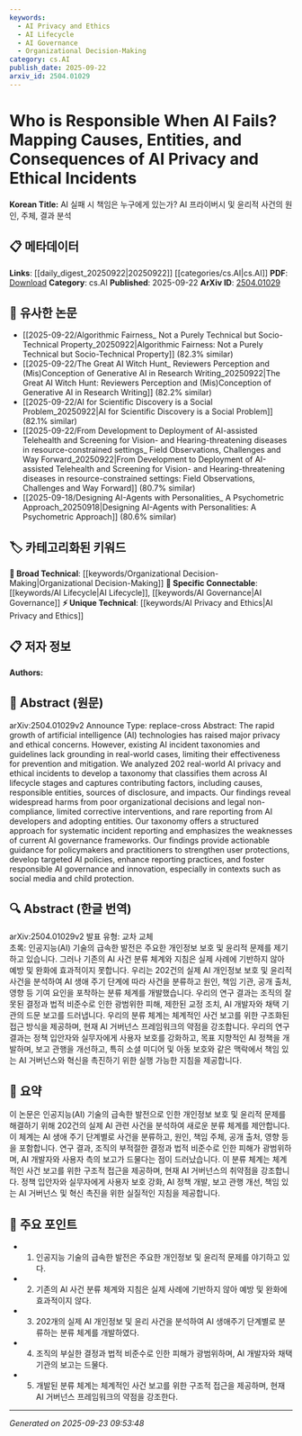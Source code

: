 ```yaml
---
keywords:
  - AI Privacy and Ethics
  - AI Lifecycle
  - AI Governance
  - Organizational Decision-Making
category: cs.AI
publish_date: 2025-09-22
arxiv_id: 2504.01029
---
```


<!-- KEYWORD_LINKING_METADATA:
{
  "processed_timestamp": "2025-09-23T09:53:48.030857",
  "vocabulary_version": "1.0",
  "selected_keywords": [
    "AI Privacy and Ethics",
    "AI Lifecycle",
    "AI Governance",
    "Organizational Decision-Making"
  ],
  "rejected_keywords": [],
  "similarity_scores": {
    "AI Privacy and Ethics": 0.85,
    "AI Lifecycle": 0.82,
    "AI Governance": 0.88,
    "Organizational Decision-Making": 0.7
  },
  "extraction_method": "AI_prompt_based",
  "budget_applied": true,
  "candidates_json": {
    "candidates": [
      {
        "surface": "AI privacy and ethical incidents",
        "canonical": "AI Privacy and Ethics",
        "aliases": [
          "AI ethical issues",
          "AI privacy concerns"
        ],
        "category": "unique_technical",
        "rationale": "This concept is central to the paper's focus on AI failures and governance, providing a unique angle for linking discussions on AI ethics.",
        "novelty_score": 0.65,
        "connectivity_score": 0.7,
        "specificity_score": 0.8,
        "link_intent_score": 0.85
      },
      {
        "surface": "AI lifecycle stages",
        "canonical": "AI Lifecycle",
        "aliases": [
          "AI development stages",
          "AI process stages"
        ],
        "category": "specific_connectable",
        "rationale": "Understanding the AI lifecycle is crucial for linking discussions on AI development and incident management.",
        "novelty_score": 0.55,
        "connectivity_score": 0.78,
        "specificity_score": 0.72,
        "link_intent_score": 0.82
      },
      {
        "surface": "AI governance frameworks",
        "canonical": "AI Governance",
        "aliases": [
          "AI regulatory frameworks",
          "AI policy frameworks"
        ],
        "category": "specific_connectable",
        "rationale": "AI governance is a key topic for linking policy discussions and ethical considerations in AI.",
        "novelty_score": 0.6,
        "connectivity_score": 0.85,
        "specificity_score": 0.75,
        "link_intent_score": 0.88
      },
      {
        "surface": "organizational decisions",
        "canonical": "Organizational Decision-Making",
        "aliases": [
          "corporate decisions",
          "business decisions"
        ],
        "category": "broad_technical",
        "rationale": "This concept connects to broader discussions on how organizations impact AI outcomes.",
        "novelty_score": 0.5,
        "connectivity_score": 0.8,
        "specificity_score": 0.65,
        "link_intent_score": 0.7
      }
    ],
    "ban_list_suggestions": [
      "AI technologies",
      "real-world cases",
      "legal non-compliance"
    ]
  },
  "decisions": [
    {
      "candidate_surface": "AI privacy and ethical incidents",
      "resolved_canonical": "AI Privacy and Ethics",
      "decision": "linked",
      "scores": {
        "novelty": 0.65,
        "connectivity": 0.7,
        "specificity": 0.8,
        "link_intent": 0.85
      }
    },
    {
      "candidate_surface": "AI lifecycle stages",
      "resolved_canonical": "AI Lifecycle",
      "decision": "linked",
      "scores": {
        "novelty": 0.55,
        "connectivity": 0.78,
        "specificity": 0.72,
        "link_intent": 0.82
      }
    },
    {
      "candidate_surface": "AI governance frameworks",
      "resolved_canonical": "AI Governance",
      "decision": "linked",
      "scores": {
        "novelty": 0.6,
        "connectivity": 0.85,
        "specificity": 0.75,
        "link_intent": 0.88
      }
    },
    {
      "candidate_surface": "organizational decisions",
      "resolved_canonical": "Organizational Decision-Making",
      "decision": "linked",
      "scores": {
        "novelty": 0.5,
        "connectivity": 0.8,
        "specificity": 0.65,
        "link_intent": 0.7
      }
    }
  ]
}
-->

# Who is Responsible When AI Fails? Mapping Causes, Entities, and Consequences of AI Privacy and Ethical Incidents

**Korean Title:** AI 실패 시 책임은 누구에게 있는가? AI 프라이버시 및 윤리적 사건의 원인, 주체, 결과 분석

## 📋 메타데이터

**Links**: [[daily_digest_20250922|20250922]] [[categories/cs.AI|cs.AI]]
**PDF**: [Download](https://arxiv.org/pdf/2504.01029.pdf)
**Category**: cs.AI
**Published**: 2025-09-22
**ArXiv ID**: [2504.01029](https://arxiv.org/abs/2504.01029)

## 🔗 유사한 논문
- [[2025-09-22/Algorithmic Fairness_ Not a Purely Technical but Socio-Technical Property_20250922|Algorithmic Fairness: Not a Purely Technical but Socio-Technical Property]] (82.3% similar)
- [[2025-09-22/The Great AI Witch Hunt_ Reviewers Perception and (Mis)Conception of Generative AI in Research Writing_20250922|The Great AI Witch Hunt: Reviewers Perception and (Mis)Conception of Generative AI in Research Writing]] (82.2% similar)
- [[2025-09-22/AI for Scientific Discovery is a Social Problem_20250922|AI for Scientific Discovery is a Social Problem]] (82.1% similar)
- [[2025-09-22/From Development to Deployment of AI-assisted Telehealth and Screening for Vision- and Hearing-threatening diseases in resource-constrained settings_ Field Observations, Challenges and Way Forward_20250922|From Development to Deployment of AI-assisted Telehealth and Screening for Vision- and Hearing-threatening diseases in resource-constrained settings: Field Observations, Challenges and Way Forward]] (80.7% similar)
- [[2025-09-18/Designing AI-Agents with Personalities_ A Psychometric Approach_20250918|Designing AI-Agents with Personalities: A Psychometric Approach]] (80.6% similar)

## 🏷️ 카테고리화된 키워드
**🧠 Broad Technical**: [[keywords/Organizational Decision-Making|Organizational Decision-Making]]
**🔗 Specific Connectable**: [[keywords/AI Lifecycle|AI Lifecycle]], [[keywords/AI Governance|AI Governance]]
**⚡ Unique Technical**: [[keywords/AI Privacy and Ethics|AI Privacy and Ethics]]

## 📋 저자 정보

**Authors:** 

## 📄 Abstract (원문)

arXiv:2504.01029v2 Announce Type: replace-cross 
Abstract: The rapid growth of artificial intelligence (AI) technologies has raised major privacy and ethical concerns. However, existing AI incident taxonomies and guidelines lack grounding in real-world cases, limiting their effectiveness for prevention and mitigation. We analyzed 202 real-world AI privacy and ethical incidents to develop a taxonomy that classifies them across AI lifecycle stages and captures contributing factors, including causes, responsible entities, sources of disclosure, and impacts. Our findings reveal widespread harms from poor organizational decisions and legal non-compliance, limited corrective interventions, and rare reporting from AI developers and adopting entities. Our taxonomy offers a structured approach for systematic incident reporting and emphasizes the weaknesses of current AI governance frameworks. Our findings provide actionable guidance for policymakers and practitioners to strengthen user protections, develop targeted AI policies, enhance reporting practices, and foster responsible AI governance and innovation, especially in contexts such as social media and child protection.

## 🔍 Abstract (한글 번역)

arXiv:2504.01029v2 발표 유형: 교차 교체  
초록: 인공지능(AI) 기술의 급속한 발전은 주요한 개인정보 보호 및 윤리적 문제를 제기하고 있습니다. 그러나 기존의 AI 사건 분류 체계와 지침은 실제 사례에 기반하지 않아 예방 및 완화에 효과적이지 못합니다. 우리는 202건의 실제 AI 개인정보 보호 및 윤리적 사건을 분석하여 AI 생애 주기 단계에 따라 사건을 분류하고 원인, 책임 기관, 공개 출처, 영향 등 기여 요인을 포착하는 분류 체계를 개발했습니다. 우리의 연구 결과는 조직의 잘못된 결정과 법적 비준수로 인한 광범위한 피해, 제한된 교정 조치, AI 개발자와 채택 기관의 드문 보고를 드러냅니다. 우리의 분류 체계는 체계적인 사건 보고를 위한 구조화된 접근 방식을 제공하며, 현재 AI 거버넌스 프레임워크의 약점을 강조합니다. 우리의 연구 결과는 정책 입안자와 실무자에게 사용자 보호를 강화하고, 목표 지향적인 AI 정책을 개발하며, 보고 관행을 개선하고, 특히 소셜 미디어 및 아동 보호와 같은 맥락에서 책임 있는 AI 거버넌스와 혁신을 촉진하기 위한 실행 가능한 지침을 제공합니다.

## 📝 요약

이 논문은 인공지능(AI) 기술의 급속한 발전으로 인한 개인정보 보호 및 윤리적 문제를 해결하기 위해 202건의 실제 AI 관련 사건을 분석하여 새로운 분류 체계를 제안합니다. 이 체계는 AI 생애 주기 단계별로 사건을 분류하고, 원인, 책임 주체, 공개 출처, 영향 등을 포함합니다. 연구 결과, 조직의 부적절한 결정과 법적 비준수로 인한 피해가 광범위하며, AI 개발자와 사용자 측의 보고가 드물다는 점이 드러났습니다. 이 분류 체계는 체계적인 사건 보고를 위한 구조적 접근을 제공하며, 현재 AI 거버넌스의 취약점을 강조합니다. 정책 입안자와 실무자에게 사용자 보호 강화, AI 정책 개발, 보고 관행 개선, 책임 있는 AI 거버넌스 및 혁신 촉진을 위한 실질적인 지침을 제공합니다.

## 🎯 주요 포인트

- 1. 인공지능 기술의 급속한 발전은 주요한 개인정보 및 윤리적 문제를 야기하고 있다.
- 2. 기존의 AI 사건 분류 체계와 지침은 실제 사례에 기반하지 않아 예방 및 완화에 효과적이지 않다.
- 3. 202개의 실제 AI 개인정보 및 윤리 사건을 분석하여 AI 생애주기 단계별로 분류하는 분류 체계를 개발하였다.
- 4. 조직의 부실한 결정과 법적 비준수로 인한 피해가 광범위하며, AI 개발자와 채택 기관의 보고는 드물다.
- 5. 개발된 분류 체계는 체계적인 사건 보고를 위한 구조적 접근을 제공하며, 현재 AI 거버넌스 프레임워크의 약점을 강조한다.


---

*Generated on 2025-09-23 09:53:48*
